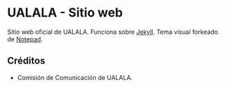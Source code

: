 UALALA - Sitio web
===============
Sitio web oficial de UALALA. Funciona sobre [Jekyll](https://jekyllrb.com/). Tema visual forkeado de [Notepad](https://github.com/hmfaysal/Notepad).

## Créditos

* Comisión de Comunicación de UALALA.
